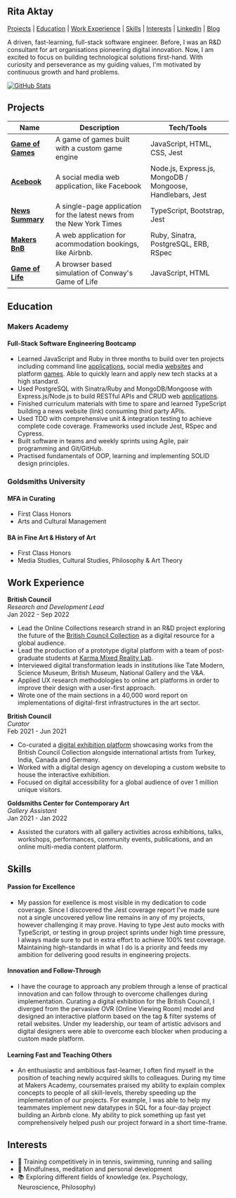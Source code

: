 ## Rita Aktay

[Projects](#projects) |  [Education](#education) | [Work Experience](#work-experience) | [Skills](#skills) | [Interests](#interests) | [LinkedIn](https://www.linkedin.com/in/rita-aktay/) | [Blog](https://medium.com/@rita.aktay) 

A driven, fast-learning, full-stack software engineer. Before, I was an R&D consultant for art organisations pioneering digital innovation. Now, I am excited to focus on building technological solutions first-hand. With curiosity and perseverance as my guiding values, I'm motivated by continuous growth and hard problems.

[![GitHub Stats](https://github-readme-stats.vercel.app/api?username=ritaaktay&theme=dark)](https://github.com/anuraghazra/github-readme-stats)

## Projects

| Name                         | Description       | Tech/Tools        |
| ---------------------------- | ----------------- | ----------------- |
| [**Game of Games**](https://github.com/ritaaktay/game-of-games) | A game of games built with a custom game engine | JavaScript, HTML, CSS, Jest |
| [**Acebook**](https://github.com/ritaaktay/acebook)  | A social media web application, like Facebook | Node.js, Express.js, MongoDB / Mongoose, Handlebars, Jest |
| [**News Summary**](https://github.com/ritaaktay/news-summary) | A single-page application for the latest news from the New York Times | TypeScript, Bootstrap, Jest |
| [**Makers BnB**](https://github.com/ritaaktay/makers-bnb) | A web application for acommodation bookings, like Airbnb. | Ruby, Sinatra, PostgreSQL, ERB, RSpec |
| [**Game of Life**](https://github.com/ritaaktay/game-of-life) | A browser based simulation of Conway's Game of Life | JavaScript, HTML |


## Education

### Makers Academy

#### **Full-Stack Software Engineering Bootcamp**
* Learned JavaScript and Ruby in three months to build over ten projects including command line
[applications](https://github.com/ritaaktay/battleships), social media [websites](https://github.com/ritaaktay/acebook) and platform [games](https://github.com/ritaaktay/game-of-games). Able to quickly learn and apply
new tech stacks at a high standard.
* Used PostgreSQL with Sinatra/Ruby and MongoDB/Mongoose with Express.js/Node.js to build
RESTful APIs and CRUD web [applications](https://github.com/ritaaktay/makers-bnb/).
* Finished curriculum materials with time to spare and learned TypeScript building a news website (link)
consuming third party APIs.
* Used TDD with comprehensive unit & integration testing to achieve complete code coverage. Frameworks
used include Jest, RSpec and Cypress.
* Built software in teams and weekly sprints using Agile, pair programming and Git/GitHub.
* Practised fundamentals of OOP, learning and implementing SOLID design principles.

### Goldsmiths University

#### **MFA in Curating**
* First Class Honors
* Arts and Cultural Management
         
#### **BA in Fine Art & History of Art**
* First Class Honors
* Media Studies, Cultural Studies, Philosophy & Art Theory

## Work Experience

**British Council**\
_Research and Development Lead_\
Jan 2022 - Sep 2022
* Lead the Online Collections research strand in an R&D project exploring the future of the [British Council Collection](http://visualarts.britishcouncil.org/collection) as a digital resource for a global audience.
* Lead the production of a prototype digital platform with a team of post-graduate students at [Karma Mixed Reality Lab](https://karma.ku.edu.tr/en/karmalab).
* Interviewed digital transformation leads in institutions like Tate Modern, Science Museum, British Museum, National Gallery and the V&A.
* Applied UX research methodologies to online art platforms in order to improve their design with a user-first approach.
* Wrote one of the main sections in a 40,000 word report on implementations of digital-first infrastructures in the art sector.

**British Council**\
_Curator_\
Feb 2021 - Jun 2021
* Co-curated a [digital exhibition platform](https://www.youtube.com/embed/LNAeUhAHJgQ?feature=oembed) showcasing works from the British Council Collection alongside
international artists from Turkey, India, Canada and Germany.
* Worked with a digital design agency on developing a custom website to house the interactive exhibition.
* Focused on digital accessibility for a global audience of over 1 million unique visitors.

**Goldsmiths Center for Contemporary Art**\
_Gallery Assistant_\
Jan 2021 - Jan 2022
* Assisted the curators with all gallery activities across exhibitions, talks, workshops, performances,
community events, publications, and an online multi-media content platform.

## Skills

#### Passion for Excellence

- My passion for exellence is most visible in my dedication to code coverage. Since I discovered the Jest coverage report I've made sure not a single uncovered yellow line remains in any of my projects, however challenging it may prove. Having to type Jest auto mocks with TypeScript, or testing in group project sprints under high time pressure, I always made sure to put in extra effort to achieve 100% test coverage. Maintaining high-standards in what I do is a priority and feeds my ambition for delivering good results in engineering projects.

#### Innovation and Follow-Through 

- I have the courage to approach any problem through a lense of practical innovation and can follow through to overcome challenges during implementation. Curating a digital exhibition for the British Council, I diverged from the pervasive OVR (Online Viewing Room) model and designed an interactive platform based on the tag & filter systems of retail websites. Under my leadership, our team of artistic advisors and digital designers were able to overcome each blocker when producing a custom made platform. 

#### Learning Fast and Teaching Others 

- An enthusiastic and ambitious fast-learner, I often find myself in the position of teaching newly acquired skills to colleagues. During my time at Makers Academy, coursemates praised my ability to explain complex concepts to people of all skill-levels, thereby speeding up the implementation of our projects. For example, I was able to help my teammates implement new datatypes in SQL for a four-day project building an Airbnb clone. My ability to pick something up fast yet comprehensively helped push our project forward in a short time-frame.

## Interests

- 🎾  Training competitively in in tennis, swimming, running and sailing
- 🧘  Mindfulness, meditation and personal development
- 📚  Exploring different fields of knowledge (ex. Psychology, Neuroscience, Philosophy)
